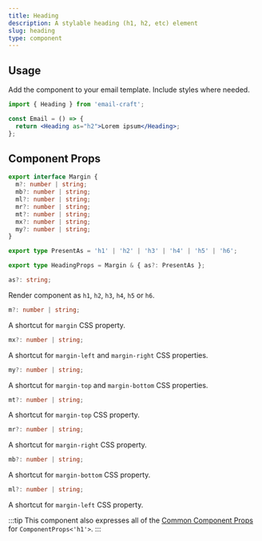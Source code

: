```yaml
---
title: Heading
description: A stylable heading (h1, h2, etc) element
slug: heading
type: component
---
```


<!--@include: @/include/header.md-->

<!--@include: @/include/install.md-->

## Usage

Add the component to your email template. Include styles where needed.

```jsx
import { Heading } from 'email-craft';

const Email = () => {
  return <Heading as="h2">Lorem ipsum</Heading>;
};
```

## Component Props

```ts
export interface Margin {
  m?: number | string;
  mb?: number | string;
  ml?: number | string;
  mr?: number | string;
  mt?: number | string;
  mx?: number | string;
  my?: number | string;
}

export type PresentAs = 'h1' | 'h2' | 'h3' | 'h4' | 'h5' | 'h6';

export type HeadingProps = Margin & { as?: PresentAs };
```

```ts
as?: string;
```

Render component as `h1`, `h2`, `h3`, `h4`, `h5` or `h6`.

```ts
m?: number | string;
```

A shortcut for `margin` CSS property.

```ts
mx?: number | string;
```

A shortcut for `margin-left` and `margin-right` CSS properties.

```ts
my?: number | string;
```

A shortcut for `margin-top` and `margin-bottom` CSS properties.

```ts
mt?: number | string;
```

A shortcut for `margin-top` CSS property.

```ts
mr?: number | string;
```

A shortcut for `margin-right` CSS property.

```ts
mb?: number | string;
```

A shortcut for `margin-bottom` CSS property.

```ts
ml?: number | string;
```

A shortcut for `margin-left` CSS property.

:::tip
This component also expresses all of the [Common Component Props](https://react.dev/reference/react-dom/components/common) for `ComponentProps<'h1'>`.
:::
